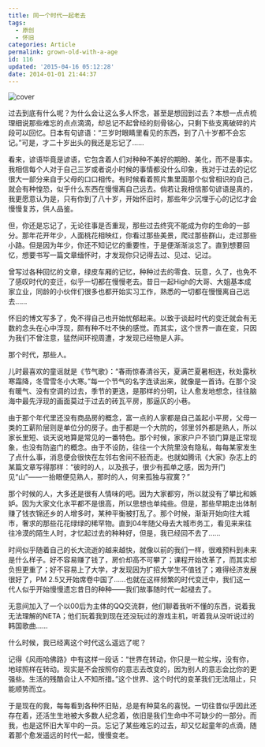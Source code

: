 ```yaml
---
title: 同一个时代一起老去
tags:
  - 原创
  - 怀旧
categories: Article
permalink: grown-old-with-a-age
id: 116
updated: '2015-04-16 05:12:28'
date: 2014-01-01 21:44:37
---
```


![cover](https://cat.yufan.me/cats/20140102153935.jpg)

过去到底有什么呢？为什么会让这么多人怀念，甚至是想回到过去？本想一点点梳理细说那些难忘的点点滴滴，却总记不起曾经的刻骨铭心，只剩下些支离破碎的片段可以回忆。日本有句谚语：“三岁时眼睛里看见的东西，到了八十岁都不会忘记。”可是，才二十岁出头的我还是忘记了……

看来，谚语毕竟是谚语，它包含着人们对种种不美好的期盼、美化，而不是事实。我相信每个人对于自己三岁或者说小时候的事情都没什么印象，我对于过去的记忆很大一部分来自于父母的口口相传。有时候看着照片集里面那个似曾相识的自己，就会有种惶恐，似乎什么东西在慢慢离自己远去。倘若让我相信那句谚语是真的，我更愿意认为是，只有你到了八十岁，开始怀旧时，那些年少沉埋于心的记忆才会慢慢复苏，供人品鉴。

<!--more-->

但，你还是忘记了，无论往事是否重现，那些过去终究不能成为你的生命的一部分。那年花开年少，人面桃花相映红，你看过那些美景，爬过那些群山，走过那些小路。但是因为年少，你还不知记忆的重要性，于是便渐渐淡忘了。直到想要回忆，想要书写一篇文章缅怀时，才发现你只记得去过、见过、记过。

曾写过各种回忆的文章，绿皮车厢的记忆，种种过去的零食、玩意，久了，也免不了感叹时代的变迁，似乎一切都在慢慢老去。昔日一起High的大哥、大姐基本成家立业，同龄的小伙伴们很多也都开始实习工作，熟悉的一切都在慢慢离自己远去……

怀旧的博文写多了，免不得自己也开始忧郁起来。以致于谈起时代的变迁就会有无数的念头在心中浮现，颇有种不吐不快的感觉。而其实，这个世界一直在变，只因为我们不曾注意，猛然间环视周遭，才发现已经物是人非。

那个时代，那些人。

儿时最喜欢的童谣就是《节气歌》：“春雨惊春清谷天，夏满芒夏暑相连，秋处露秋寒霜降，冬雪雪冬小大寒。”每一个节气的名字连读出来，就像是一首诗。在那个没有暖气、没有空调的过去，季节的更迭，是那样的分明，让人愈发地想念，往往脑海中最先浮现的画面莫过于过去的砖瓦平房，那逼仄的小巷。

由于那个年代里还没有商品房的概念，富一点的人家都是自己盖起小平房，父母一类的工薪阶层则是单位分的房子。由于都是一个大院的，邻里邻外都是熟人，所以家长里短、谈天说地算是常见的一番特色。那个时候，家家户户不锁门算是正常现象，也没有防盗门的概念。由于不设防，往往一个大院里没有隐私，每每某家发生了点什么事，消息便会很快在左邻右舍间不胫而走。也就如腾讯《大家》杂志上的某篇文章写得那样：“彼时的人，以及孩子，很少有孤单之感，因为开门见“山”——一抬眼便见熟人，那时的人，何来孤独与寂寞？”

那个时候的人，大多还是很有人情味的吧。因为大家都穷，所以就没有了攀比和嫉妒。因为大家文化水平都不是很高，所以思想也单纯些。但是，那些早期走出体制赚了钱衣锦还乡的人增多时，某种平衡被打乱了。那个时候，渐渐开始向往大城市，奢求的那些花花绿绿的稀罕物。直到04年随父母去大城市务工，看见来来往往冷漠的陌生人时，才忆起过去的种种好，但是，我已经回不去了……

时间似乎随着自己的长大流逝的越来越快，就像以前的我们一样，很难预料到未来是什么样子。好不容易赚了钱了，房价却高不可攀了；课程开始改革了，而其实却负担更重了；好不容易上了大学，才发现因为扩招大学生不值钱了；难得经济发展很好了，PM 2.5又开始席卷中国了……也就在这样频繁的时代变迁中，我们这一代人似乎开始慢慢遗忘昔日的种种——我们故事随时代一起褪去了。

无意间加入了一个以00后为主体的QQ交流群，他们聊着我听不懂的东西，说着我无法理解的NETA；他们玩着我到现在还没玩过的游戏主机，听着我从没听说过的韩国歌曲……

什么时候，我已经离这个时代这么遥远了呢？

记得《风雨哈佛路》中有这样一段话：“世界在转动，你只是一粒尘埃，没有你，地球照样在转动。现实是不会按照你的意志去改变的，因为别人的意志会比你的更强些。生活的残酷会让人不知所措。”这个世界、这个时代的变革我们无法阻止，只能顺势而立。

于是现在的我，每每看到各种怀旧贴，总是有种莫名的喜悦。一切往昔似乎因此还存在着，还活生生地被大多数人纪念着，依旧是我们生命中不可缺少的一部分。而我，也是这怀旧大军中的一员。忘记了某些难忘的过去，却又忆起童年的点滴，随着那个愈发遥远的时代一起，慢慢变老。
